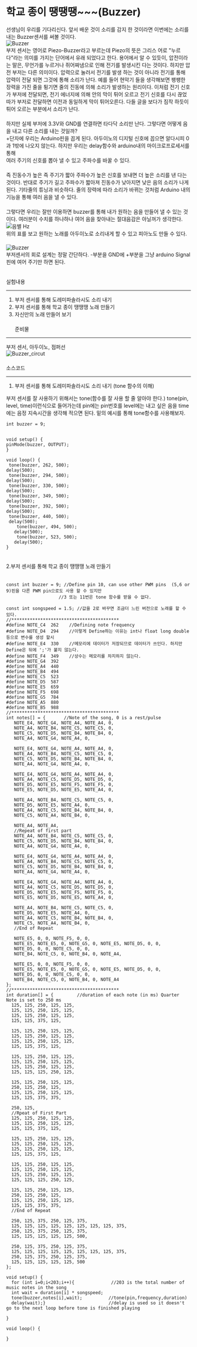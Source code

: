 # 학교 종이 땡땡땡~~~(Buzzer)
선생님이 우리를 기다리신다. 앞서 배운 것이 소리를 감지 한 것이라면 이번에는 소리를 내는 Buzzer센서를 
써볼 것이다.  
![Buzzer](img/buzzer.jpg)  
부저 센서는 영어로 Piezo-Buzzer라고 부르는데 Piezo의 뜻은 그리스 어로 "누르다"라는 의미를 가지는 단어에서 유래
되었다고 한다. 용어에서 알 수 있듯이, 압전이라는 말은, 무언가를
누르거나 쥐어짜냄으로 인해 전기를 발생시킨 다는 것이다. 하지만 압전 부저는 
다른 의미이다. 압력으로 눌러서 전기를 발생 하는 것이 아니라 전기를 통해 압력이 전달 되면
그것에 통해 소리가 난다. 예를 들어 현악기 들을 생각해보면 팽팽한 장력을 가진 줄을 튕기면 줄의 진동에
의해 소리가 발생하는 원리이다. 이처럼 전기 신호가 부저에 전달되면, 전기 에너지에 의해 안의 막이 튀어 오르고
전기 신호를 다시 끊었따가 부저로 전달하면 이전과 동일하게 막이 튀어오른다. 다들 글을 보다가 짐작 하듯이
튀어 오르는 부분에서 소리가 난다.  
　  
하지만 실제 부저에 3.3V와 GND를 연결하면 타다닥 소리만 난다. 그렇다면 어떻게 음을 내고 다른 소리를 내는 것일까?  
+단자에 우리는 Arduino핀을 꼽게 된다. 아두이노의 디지털 신호에 꼽으면 알다시피 0과 1밖에 나오지 않는다. 하지만 우리는 delay함수와 arduino내의 마이크로프로세서를 통해  
여러 주기의 신호를 뽑아 낼 수 있고 주파수를 바꿀 수 있다.   
　  
즉 진동수가 높은 즉 주기가 짧아 주파수가 높은 신호를 보내면 더 높은 소리를 낸 다는 것이다. 반대로 주기가 길고 주파수가 짧아져 진동수가 낮아지면 
낮은 음의 소리가 나게 된다. 기타줄의 튜닝과 비슷하다. 줄의 장력에 따라 소리가 바뀌는 것처럼 Arduino 내의 기능을 통해 여러 음을 낼 수 있다.  
　  
그렇다면 우리는 잘만 이용하면 buzzer를 통해 내가 원하는 음을 만들어 낼 수 있는 것이다. 여러분이 수치를
하나하나 여어 음을 찾아내는 절대음감은 아닐꺼가 생각한다.  
![음별 Hz](img/Hz.png)  
위의 표를 보고 원하는 노래를 아두이노로 소리내게 할 수 있고 피아노도 만들 수 있다.  
　   
![Buzzer](img/buzzer.jpg)  
부저센서의 회로 설계는 정말 간단하다. -부분을 GND에 +부분을 그냥 arduino Signal핀에 여어 주기만 하면 된다. 

 
　  
       실험내용  
       
***
1. 부저 센서를 통해 도레미파솔라시도 소리 내기  
2. 부저 센서를 통해 학교 종이 땡땡땡 노래 만들기  
3. 자신만의 노래 만들어 보기  
　  
준비물  

***  
부저 센서, 아두이노, 점퍼선  
![Buzzer_circut](img/buzzer_circuit.PNG)  
　  
소스코드  

***  
1. 부저 센서를 통해 도레미파솔라시도 소리 내기  (tone 함수의 이해)  
  
부저 센서를 잘 사용하기 위해서는 tone(함수를 잘 사용 할 줄 알아야 한다.) tone(pin, level, time)이런식으로 들어가는데 pin에는 pin번호를
level에는 내고 싶은 음을 time에는 음정 지속시간을 생각해 적으면 된다. 밑의 예시를 통해 tone함수를 사용해보자.

  
    int buzzer = 9;
    
    
    void setup() {
    pinMode(buzzer, OUTPUT);
    }

    void loop() {
     tone(buzzer, 262, 500);
    delay(500);
     tone(buzzer, 294, 500);
    delay(500);
     tone(buzzer, 330, 500);
    delay(500);
     tone(buzzer, 349, 500);
    delay(500);
     tone(buzzer, 392, 500);
    delay(500);
     tone(buzzer, 440, 500);
     delay(500);
        tone(buzzer, 494, 500);
       delay(500);
        tone(buzzer, 523, 500);
       delay(500);
    } 
　  
2.부저 센서를 통해 학교 종이 땡땡땡 노래 만들기  
　  

    const int buzzer = 9; //Define pin 10, can use other PWM pins  (5,6 or 9)핀을 다른 PWM pin으로도 사용 할 수 있지만 
                        //3 또는 11번은 tone 함수를 받을 수 없다. 
                       
    const int songspeed = 1.5; //값을 2로 바꾸면 조금더 느린 버전으로 노래를 할 수 있다.
    //*****************************************
    #define NOTE_C4  262    //Defining note frequency
    #define NOTE_D4  294    //이렇게 Define하는 이유는 int나 float long double등으로 변수를 생성 할시
    #define NOTE_E4  330    //메모리에 데이터가 저장되므로 데이터가 쓰인다. 하지만 Define은 뒤에 ';'가 붙지 않는다.
    #define NOTE_F4  349    //상수는 메모리를 차지하지 않는다.
    #define NOTE_G4  392
    #define NOTE_A4  440
    #define NOTE_B4  494
    #define NOTE_C5  523
    #define NOTE_D5  587
    #define NOTE_E5  659
    #define NOTE_F5  698
    #define NOTE_G5  784
    #define NOTE_A5  880
    #define NOTE_B5  988
    //*****************************************
    int notes[] = {       //Note of the song, 0 is a rest/pulse
       NOTE_E4, NOTE_G4, NOTE_A4, NOTE_A4, 0, 
       NOTE_A4, NOTE_B4, NOTE_C5, NOTE_C5, 0, 
       NOTE_C5, NOTE_D5, NOTE_B4, NOTE_B4, 0,
       NOTE_A4, NOTE_G4, NOTE_A4, 0,
       
       NOTE_E4, NOTE_G4, NOTE_A4, NOTE_A4, 0, 
       NOTE_A4, NOTE_B4, NOTE_C5, NOTE_C5, 0, 
       NOTE_C5, NOTE_D5, NOTE_B4, NOTE_B4, 0,
       NOTE_A4, NOTE_G4, NOTE_A4, 0,
       
       NOTE_E4, NOTE_G4, NOTE_A4, NOTE_A4, 0, 
       NOTE_A4, NOTE_C5, NOTE_D5, NOTE_D5, 0, 
       NOTE_D5, NOTE_E5, NOTE_F5, NOTE_F5, 0,
       NOTE_E5, NOTE_D5, NOTE_E5, NOTE_A4, 0,
       
       NOTE_A4, NOTE_B4, NOTE_C5, NOTE_C5, 0, 
       NOTE_D5, NOTE_E5, NOTE_A4, 0, 
       NOTE_A4, NOTE_C5, NOTE_B4, NOTE_B4, 0,
       NOTE_C5, NOTE_A4, NOTE_B4, 0,
    
       NOTE_A4, NOTE_A4, 
       //Repeat of first part
       NOTE_A4, NOTE_B4, NOTE_C5, NOTE_C5, 0, 
       NOTE_C5, NOTE_D5, NOTE_B4, NOTE_B4, 0,
       NOTE_A4, NOTE_G4, NOTE_A4, 0,
    
       NOTE_E4, NOTE_G4, NOTE_A4, NOTE_A4, 0, 
       NOTE_A4, NOTE_B4, NOTE_C5, NOTE_C5, 0, 
       NOTE_C5, NOTE_D5, NOTE_B4, NOTE_B4, 0,
       NOTE_A4, NOTE_G4, NOTE_A4, 0,
       
       NOTE_E4, NOTE_G4, NOTE_A4, NOTE_A4, 0, 
       NOTE_A4, NOTE_C5, NOTE_D5, NOTE_D5, 0, 
       NOTE_D5, NOTE_E5, NOTE_F5, NOTE_F5, 0,
       NOTE_E5, NOTE_D5, NOTE_E5, NOTE_A4, 0,
       
       NOTE_A4, NOTE_B4, NOTE_C5, NOTE_C5, 0, 
       NOTE_D5, NOTE_E5, NOTE_A4, 0, 
       NOTE_A4, NOTE_C5, NOTE_B4, NOTE_B4, 0,
       NOTE_C5, NOTE_A4, NOTE_B4, 0,
       //End of Repeat
    
       NOTE_E5, 0, 0, NOTE_F5, 0, 0,
       NOTE_E5, NOTE_E5, 0, NOTE_G5, 0, NOTE_E5, NOTE_D5, 0, 0,
       NOTE_D5, 0, 0, NOTE_C5, 0, 0,
       NOTE_B4, NOTE_C5, 0, NOTE_B4, 0, NOTE_A4,
    
       NOTE_E5, 0, 0, NOTE_F5, 0, 0,
       NOTE_E5, NOTE_E5, 0, NOTE_G5, 0, NOTE_E5, NOTE_D5, 0, 0,
       NOTE_D5, 0, 0, NOTE_C5, 0, 0,
       NOTE_B4, NOTE_C5, 0, NOTE_B4, 0, NOTE_A4
    };
    //*****************************************
    int duration[] = {         //duration of each note (in ms) Quarter Note is set to 250 ms
      125, 125, 250, 125, 125, 
      125, 125, 250, 125, 125,
      125, 125, 250, 125, 125,
      125, 125, 375, 125, 
      
      125, 125, 250, 125, 125, 
      125, 125, 250, 125, 125,
      125, 125, 250, 125, 125,
      125, 125, 375, 125, 
      
      125, 125, 250, 125, 125, 
      125, 125, 250, 125, 125,
      125, 125, 250, 125, 125,
      125, 125, 125, 250, 125,
    
      125, 125, 250, 125, 125, 
      250, 125, 250, 125, 
      125, 125, 250, 125, 125,
      125, 125, 375, 375,
    
      250, 125,
      //Rpeat of First Part
      125, 125, 250, 125, 125,
      125, 125, 250, 125, 125,
      125, 125, 375, 125, 
      
      125, 125, 250, 125, 125, 
      125, 125, 250, 125, 125,
      125, 125, 250, 125, 125,
      125, 125, 375, 125, 
      
      125, 125, 250, 125, 125, 
      125, 125, 250, 125, 125,
      125, 125, 250, 125, 125,
      125, 125, 125, 250, 125,
    
      125, 125, 250, 125, 125, 
      250, 125, 250, 125, 
      125, 125, 250, 125, 125,
      125, 125, 375, 375,
      //End of Repeat
      
      250, 125, 375, 250, 125, 375,
      125, 125, 125, 125, 125, 125, 125, 125, 375,
      250, 125, 375, 250, 125, 375,
      125, 125, 125, 125, 125, 500,
    
      250, 125, 375, 250, 125, 375,
      125, 125, 125, 125, 125, 125, 125, 125, 375,
      250, 125, 375, 250, 125, 375,
      125, 125, 125, 125, 125, 500
    };
    
    void setup() {
      for (int i=0;i<203;i++){              //203 is the total number of music notes in the song
      int wait = duration[i] * songspeed;
      tone(buzzer,notes[i],wait);          //tone(pin,frequency,duration)
      delay(wait);}                        //delay is used so it doesn't go to the next loop before tone is finished playing

    }
    
    void loop() {
    
    }
